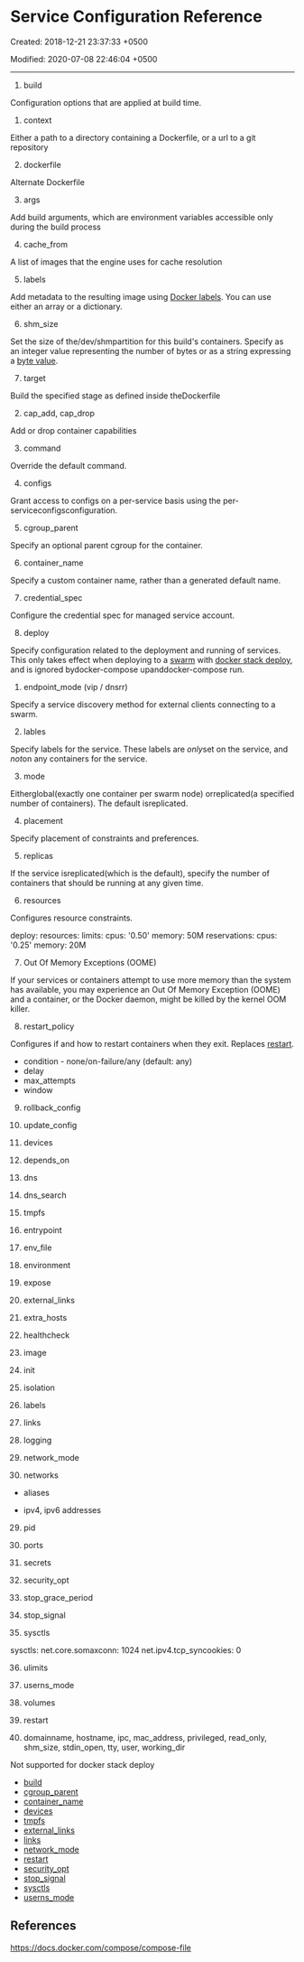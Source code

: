 # Service Configuration Reference

Created: 2018-12-21 23:37:33 +0500

Modified: 2020-07-08 22:46:04 +0500

---

1. build

Configuration options that are applied at build time.

1. context

Either a path to a directory containing a Dockerfile, or a url to a git repository

2. dockerfile

Alternate Dockerfile

3. args

Add build arguments, which are environment variables accessible only during the build process

4. cache_from

A list of images that the engine uses for cache resolution

5. labels

Add metadata to the resulting image using [Docker labels](https://docs.docker.com/engine/userguide/labels-custom-metadata/). You can use either an array or a dictionary.

6. shm_size

Set the size of the/dev/shmpartition for this build's containers. Specify as an integer value representing the number of bytes or as a string expressing a [byte value](https://docs.docker.com/compose/compose-file/#specifying-byte-values).

7. target

Build the specified stage as defined inside theDockerfile

2. cap_add, cap_drop

Add or drop container capabilities

3. command

Override the default command.

4. configs

Grant access to configs on a per-service basis using the per-serviceconfigsconfiguration.

5. cgroup_parent

Specify an optional parent cgroup for the container.

6. container_name

Specify a custom container name, rather than a generated default name.

7. credential_spec

Configure the credential spec for managed service account.

8. deploy

Specify configuration related to the deployment and running of services. This only takes effect when deploying to a [swarm](https://docs.docker.com/engine/swarm/) with [docker stack deploy](https://docs.docker.com/engine/reference/commandline/stack_deploy/), and is ignored bydocker-compose upanddocker-compose run.

1. endpoint_mode (vip / dnsrr)

Specify a service discovery method for external clients connecting to a swarm.

2. lables

Specify labels for the service. These labels are *only*set on the service, and *not*on any containers for the service.

3. mode

Eitherglobal(exactly one container per swarm node) orreplicated(a specified number of containers). The default isreplicated.

4. placement

Specify placement of constraints and preferences.

5. replicas

If the service isreplicated(which is the default), specify the number of containers that should be running at any given time.

6. resources

Configures resource constraints.

deploy:
resources:
limits:
cpus: '0.50'
memory: 50M
reservations:
cpus: '0.25'
memory: 20M

7. Out Of Memory Exceptions (OOME)

If your services or containers attempt to use more memory than the system has available, you may experience an Out Of Memory Exception (OOME) and a container, or the Docker daemon, might be killed by the kernel OOM killer.

8. restart_policy

Configures if and how to restart containers when they exit. Replaces [restart](https://docs.docker.com/compose/compose-file/compose-file-v2/#orig-resources).

- condition - none/on-failure/any (default: any)
- delay
- max_attempts
- window

9. rollback_config

10. update_config

9. devices

10. depends_on

11. dns

12. dns_search

13. tmpfs

14. entrypoint

15. env_file

16. environment

17. expose

18. external_links

19. extra_hosts

20. healthcheck

21. image

22. init

23. isolation

24. labels

25. links

26. logging

27. network_mode

28. networks

- aliases

- ipv4, ipv6 addresses

29. pid

30. ports

31. secrets

32. security_opt

33. stop_grace_period

34. stop_signal

35. sysctls

sysctls:
net.core.somaxconn: 1024
net.ipv4.tcp_syncookies: 0

36. ulimits

37. userns_mode

38. volumes

39. restart

40. domainname, hostname, ipc, mac_address, privileged, read_only, shm_size, stdin_open, tty, user, working_dir

Not supported for docker stack deploy

- [build](https://docs.docker.com/compose/compose-file/#build)
- [cgroup_parent](https://docs.docker.com/compose/compose-file/#cgroup_parent)
- [container_name](https://docs.docker.com/compose/compose-file/#container_name)
- [devices](https://docs.docker.com/compose/compose-file/#devices)
- [tmpfs](https://docs.docker.com/compose/compose-file/#tmpfs)
- [external_links](https://docs.docker.com/compose/compose-file/#external_links)
- [links](https://docs.docker.com/compose/compose-file/#links)
- [network_mode](https://docs.docker.com/compose/compose-file/#network_mode)
- [restart](https://docs.docker.com/compose/compose-file/#restart)
- [security_opt](https://docs.docker.com/compose/compose-file/#security_opt)
- [stop_signal](https://docs.docker.com/compose/compose-file/#stop_signal)
- [sysctls](https://docs.docker.com/compose/compose-file/#sysctls)
- [userns_mode](https://docs.docker.com/compose/compose-file/#userns_mode)

## References

<https://docs.docker.com/compose/compose-file>
